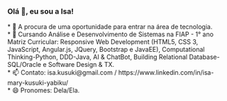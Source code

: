 ### Olá 👋, eu sou a Isa!

<!--
**isamary10/isamary10** is a ✨ _special_ ✨ repository because its `README.md` (this file) appears on your GitHub profile.


Here are some ideas to get you started:
--!>
* 🔭 A procura de uma oportunidade para entrar na área de tecnologia. <br>
* 🌱 Cursando Análise e Desenvolvimento de Sistemas na FIAP - 1° ano Matriz Curricular: Responsive Web Development (HTML5, CSS 3, JavaScript, Angular.js,        JQuery, Bootstrap e JavaEE), Computational Thinking-Python, DDD-Java, AI & ChatBot, Building Relational Database-SQL/Oracle e Software Design & TX.<br>
* 📫 Contato: isa.kusuki@gmail.com / https://www.linkedin.com/in/isa-mary-kusuki-yabiku/ <br>
* 😄 Pronomes: Dela/Ela.
